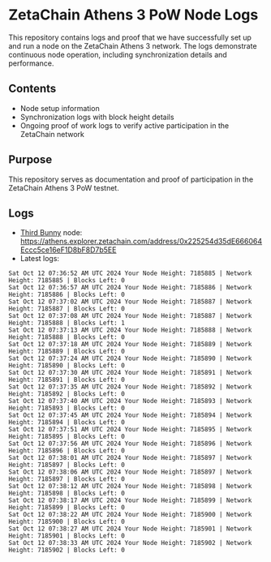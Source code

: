 # ZetaChain Athens 3 PoW Node Logs
This repository contains logs and proof that we have successfully set up and run a node on the ZetaChain Athens 3 network. The logs demonstrate continuous node operation, including synchronization details and performance.

## Contents
- Node setup information
- Synchronization logs with block height details
- Ongoing proof of work logs to verify active participation in the ZetaChain network

## Purpose
This repository serves as documentation and proof of participation in the ZetaChain Athens 3 PoW testnet.

## Logs

- [Third Bunny](https://thirdbunny.xyz/) node: https://athens.explorer.zetachain.com/address/0x225254d35dE666064Eccc5ce16eF1D8bF8D7b5EE
- Latest logs:
```
Sat Oct 12 07:36:52 AM UTC 2024 Your Node Height: 7185885 | Network Height: 7185885 | Blocks Left: 0
Sat Oct 12 07:36:57 AM UTC 2024 Your Node Height: 7185886 | Network Height: 7185886 | Blocks Left: 0
Sat Oct 12 07:37:02 AM UTC 2024 Your Node Height: 7185887 | Network Height: 7185887 | Blocks Left: 0
Sat Oct 12 07:37:08 AM UTC 2024 Your Node Height: 7185887 | Network Height: 7185888 | Blocks Left: 1
Sat Oct 12 07:37:13 AM UTC 2024 Your Node Height: 7185888 | Network Height: 7185888 | Blocks Left: 0
Sat Oct 12 07:37:18 AM UTC 2024 Your Node Height: 7185889 | Network Height: 7185889 | Blocks Left: 0
Sat Oct 12 07:37:24 AM UTC 2024 Your Node Height: 7185890 | Network Height: 7185890 | Blocks Left: 0
Sat Oct 12 07:37:30 AM UTC 2024 Your Node Height: 7185891 | Network Height: 7185891 | Blocks Left: 0
Sat Oct 12 07:37:35 AM UTC 2024 Your Node Height: 7185892 | Network Height: 7185892 | Blocks Left: 0
Sat Oct 12 07:37:40 AM UTC 2024 Your Node Height: 7185893 | Network Height: 7185893 | Blocks Left: 0
Sat Oct 12 07:37:45 AM UTC 2024 Your Node Height: 7185894 | Network Height: 7185894 | Blocks Left: 0
Sat Oct 12 07:37:51 AM UTC 2024 Your Node Height: 7185895 | Network Height: 7185895 | Blocks Left: 0
Sat Oct 12 07:37:56 AM UTC 2024 Your Node Height: 7185896 | Network Height: 7185896 | Blocks Left: 0
Sat Oct 12 07:38:01 AM UTC 2024 Your Node Height: 7185897 | Network Height: 7185897 | Blocks Left: 0
Sat Oct 12 07:38:06 AM UTC 2024 Your Node Height: 7185897 | Network Height: 7185897 | Blocks Left: 0
Sat Oct 12 07:38:12 AM UTC 2024 Your Node Height: 7185898 | Network Height: 7185898 | Blocks Left: 0
Sat Oct 12 07:38:17 AM UTC 2024 Your Node Height: 7185899 | Network Height: 7185899 | Blocks Left: 0
Sat Oct 12 07:38:22 AM UTC 2024 Your Node Height: 7185900 | Network Height: 7185900 | Blocks Left: 0
Sat Oct 12 07:38:27 AM UTC 2024 Your Node Height: 7185901 | Network Height: 7185901 | Blocks Left: 0
Sat Oct 12 07:38:33 AM UTC 2024 Your Node Height: 7185902 | Network Height: 7185902 | Blocks Left: 0
```
